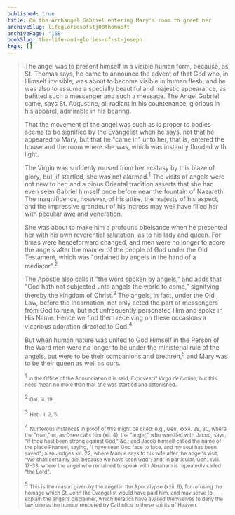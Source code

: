 ```yaml
---
published: true
title: On the Archangel Gabriel entering Mary's room to greet her
archiveSlug: lifegloriesofstj00thomuoft
archivePage: '168'
bookSlug: the-life-and-glories-of-st-joseph
tags: []
---
```


> The angel was to present himself in a visible human form, because, as St. Thomas says, he came to announce the advent of that God who, in Himself invisible, was about to become visible in human flesh; and he was also to assume a specially beautiful and majestic appearance, as befitted such a messenger and such a message. The Angel Gabriel came, says St. Augustine, all radiant in his countenance, glorious in his apparel, admirable in his bearing.
>
> That the movement of the angel was such as is proper to bodies seems to be signified by the Evangelist when he says, not that he appeared to Mary, but that he "came in" unto her, that is, entered the house and the room where she was, which was instantly flooded with light.
>
> The Virgin was suddenly roused from her ecstasy by this blaze of glory, but, if startled, she was not alarmed.<sup>1</sup> The visits of angels were not new to her, and a pious Oriental tradition asserts that she had even seen Gabriel himself once before near the fountain of Nazareth. The magnificence, however, of his attire, the majesty of his aspect, and the impressive grandeur of his ingress may well have filled her with peculiar awe and veneration.
>
> She was about to make him a profound obeisance when he presented her with his own reverential salutation, as to his lady and queen. For times were henceforward changed, and men were no longer to adore the angels after the manner of the people of God under the Old Testament, which was "ordained by angels in the hand of a mediator".<sup>2</sup>
>
> The Apostle also calls it "the word spoken by angels," and adds that "God hath not subjected unto angels the world to come," signifying thereby the kingdom of Christ.<sup>3</sup> The angels, in fact, under the Old Law, before the Incarnation, not only acted the part of messengers from God to men, but not unfrequently personated Him and spoke in His Name. Hence we find them receiving on these occasions a vicarious adoration directed to God.<sup>4</sup>
>
> But when human nature was united to God Himself in the Person of the Word men were no longer to be under the ministerial rule of the angels, but were to be their companions and brethren,<sup>5</sup> and Mary was to be their queen as well as ours.
> 
> <sup>1</sup> <small>In the Office of the Annunciation it is said, *Expavescit Virgo de lumine*; but this need mean no more than that she was startled and astonished.</small>
> 
> <sup>2</sup> <small>Gal. iii. 19.</small>
> 
> <sup>3</sup> <small>Heb. ii. 2, 5.</small>
> 
> <sup>4</sup> <small>Numerous instances in proof of this might be cited: e.g., Gen. xxxii. 28, 30, where the "man," or, as Osee calls him (xii. 4), the "angel," who wrestled with Jacob, says, "If thou hast been strong against God," &c.; and Jacob himself called the name of the place Phanuel, saying, "I have seen God face to face, and my soul has been saved"; also Judges xiii. 22, where Manue says to his wife after the angel's visit, "We shall certainly die, because we have seen God"; and, in particular, Gen. xviii. 17-33, where the angel who remained to speak with Abraham is repeatedly called "the Lord".</small>
>
> <sup>5</sup> <small>This is the reason given by the angel in the Apocalypse (xxii. 9), for refusing the homage which St. John the Evangelist would have paid him, and may serve to explain the angel's disclaimer, which heretics have availed themselves to deny the lawfulness the honour rendered by Catholics to these spirits of Heaven.</small>
